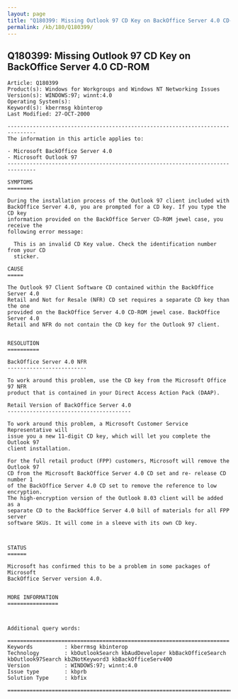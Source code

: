 ```yaml
---
layout: page
title: "Q180399: Missing Outlook 97 CD Key on BackOffice Server 4.0 CD-ROM"
permalink: /kb/180/Q180399/
---
```


## Q180399: Missing Outlook 97 CD Key on BackOffice Server 4.0 CD-ROM

	Article: Q180399
	Product(s): Windows for Workgroups and Windows NT Networking Issues
	Version(s): WINDOWS:97; winnt:4.0
	Operating System(s): 
	Keyword(s): kberrmsg kbinterop
	Last Modified: 27-OCT-2000
	
	-------------------------------------------------------------------------------
	The information in this article applies to:
	
	- Microsoft BackOffice Server 4.0 
	- Microsoft Outlook 97 
	-------------------------------------------------------------------------------
	
	SYMPTOMS
	========
	
	During the installation process of the Outlook 97 client included with
	BackOffice Server 4.0, you are prompted for a CD key. If you type the CD key
	information provided on the BackOffice Server CD-ROM jewel case, you receive the
	following error message:
	
	  This is an invalid CD Key value. Check the identification number from your CD
	  sticker.
	
	CAUSE
	=====
	
	The Outlook 97 Client Software CD contained within the BackOffice Server 4.0
	Retail and Not for Resale (NFR) CD set requires a separate CD key than the one
	provided on the BackOffice Server 4.0 CD-ROM jewel case. BackOffice Server 4.0
	Retail and NFR do not contain the CD key for the Outlook 97 client.
	
	
	RESOLUTION
	==========
	
	BackOffice Server 4.0 NFR
	-------------------------
	
	To work around this problem, use the CD key from the Microsoft Office 97 NFR
	product that is contained in your Direct Access Action Pack (DAAP).
	
	Retail Version of BackOffice Server 4.0
	---------------------------------------
	
	To work around this problem, a Microsoft Customer Service Representative will
	issue you a new 11-digit CD key, which will let you complete the Outlook 97
	client installation.
	
	For the full retail product (FPP) customers, Microsoft will remove the Outlook 97
	CD from the Microsoft BackOffice Server 4.0 CD set and re- release CD number 1
	of the BackOffice Server 4.0 CD set to remove the reference to low encryption.
	The high-encryption version of the Outlook 8.03 client will be added as a
	separate CD to the BackOffice Server 4.0 bill of materials for all FPP server
	software SKUs. It will come in a sleeve with its own CD key.
	
	
	
	STATUS
	======
	
	Microsoft has confirmed this to be a problem in some packages of Microsoft
	BackOffice Server version 4.0.
	
	
	MORE INFORMATION
	================
	
	
	
	Additional query words:
	
	======================================================================
	Keywords          : kberrmsg kbinterop 
	Technology        : kbOutlookSearch kbAudDeveloper kbBackOfficeSearch kbOutlook97Search kbZNotKeyword3 kbBackOfficeServ400
	Version           : WINDOWS:97; winnt:4.0
	Issue type        : kbprb
	Solution Type     : kbfix
	
	=============================================================================
	
